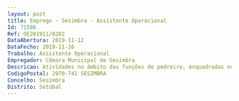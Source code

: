 ```yaml
--- 
layout: post
title: Emprego - Sesimbra - Assistente Operacional
Id: 71586
Ref: OE201911/0202
DataAbertura: 2019-11-12
DataFecho: 2019-11-26
Trabalho: Assistente Operacional
Empregador: Câmara Municipal de Sesimbra
Descricao: Atividades no âmbito das funções de pedreiro, enquadradas no conteúdo funcional correspondente à carreira e categoria de Assistente Operacional, nos termos estabelecidos no anexo à LTFP, nomeadamente execução de alvenaria de tijolo e respetivo reboco, e execução de muros e de estruturas simples.
CodigoPostal: 2970-741 SESIMBRA
Concelho: Sesimbra
Distrito: Setúbal
--- 
```

